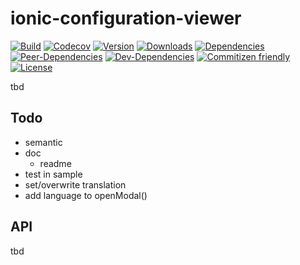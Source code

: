 # ionic-configuration-viewer

[![Build](https://travis-ci.org/Ritzlgrmft/ionic-configuration-viewer.svg?branch=master)](https://travis-ci.org/Ritzlgrmft/ionic-configuration-viewer)
[![Codecov](https://codecov.io/gh/Ritzlgrmft/ionic-configuration-viewer/branch/master/graph/badge.svg)](https://codecov.io/gh/Ritzlgrmft/ionic-configuration-viewer)
[![Version](https://badge.fury.io/js/ionic-configuration-viewer.svg)](https://www.npmjs.com/package/ionic-configuration-viewer)
[![Downloads](https://img.shields.io/npm/dt/ionic-configuration-viewer.svg)](https://www.npmjs.com/package/ionic-configuration-viewer)
[![Dependencies](https://david-dm.org/ritzlgrmft/ionic-configuration-viewer/master/status.svg)](https://david-dm.org/ritzlgrmft/ionic-configuration-viewer/master)
[![Peer-Dependencies](https://david-dm.org/ritzlgrmft/ionic-configuration-viewer/master/peer-status.svg)](https://david-dm.org/ritzlgrmft/ionic-configuration-viewer/master?type=peer)
[![Dev-Dependencies](https://david-dm.org/ritzlgrmft/ionic-configuration-viewer/master/dev-status.svg)](https://david-dm.org/ritzlgrmft/ionic-configuration-viewer/master?type=dev)
[![Commitizen friendly](https://img.shields.io/badge/commitizen-friendly-brightgreen.svg)](http://commitizen.github.io/cz-cli/)
[![License](https://img.shields.io/npm/l/ionic-configuration-viewer.svg)](https://www.npmjs.com/package/ionic-configuration-viewer)

tbd

## Todo

- semantic
- doc
  - readme
- test in sample
- set/overwrite translation
- add language to openModal()

## API

tbd